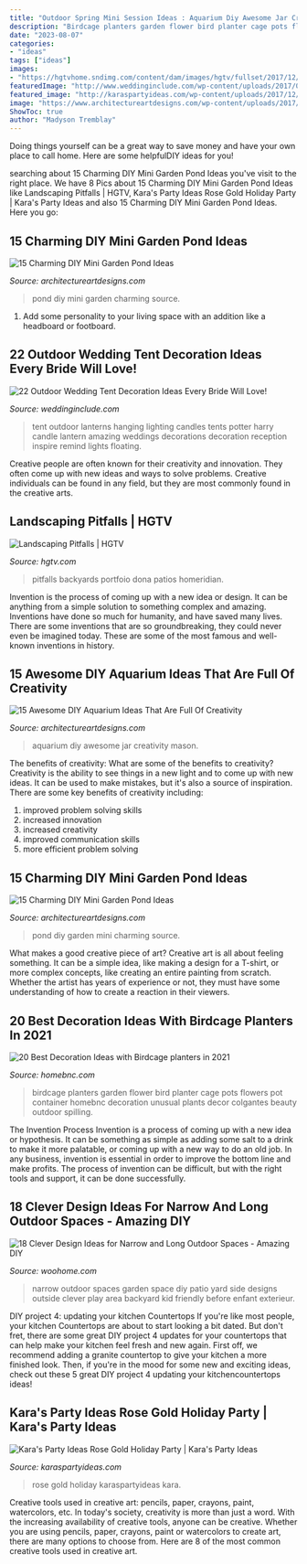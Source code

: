 ```yaml
---
title: "Outdoor Spring Mini Session Ideas : Aquarium Diy Awesome Jar Creativity Mason"
description: "Birdcage planters garden flower bird planter cage pots flowers pot container homebnc decoration unusual plants decor colgantes beauty outdoor spilling"
date: "2023-08-07"
categories:
- "ideas"
tags: ["ideas"]
images:
- "https://hgtvhome.sndimg.com/content/dam/images/hgtv/fullset/2017/12/5/0/IO_Designs-by-Elizabeth_Memorial-Spring-Valley_001.jpg.rend.hgtvcom.616.462.suffix/1512489086319.jpeg"
featuredImage: "http://www.weddinginclude.com/wp-content/uploads/2017/07/Decorate-your-wedding-tent-with-hanging-lanterns.jpg"
featured_image: "http://karaspartyideas.com/wp-content/uploads/2017/12/Rose-Gold-Holiday-Party-via-Karas-Party-Ideas-KarasPartyIdeas.com15.jpeg"
image: "https://www.architectureartdesigns.com/wp-content/uploads/2017/12/15-Awesome-DIY-Aquarium-Ideas-That-Are-Full-Of-Creativity-7.jpg"
ShowToc: true
author: "Madyson Tremblay"
---
```



Doing things yourself can be a great way to save money and have your own place to call home. Here are some helpfulDIY ideas for you!

	

		
searching about 15 Charming DIY Mini Garden Pond Ideas you've visit to the right place. We have 8 Pics about 15 Charming DIY Mini Garden Pond Ideas like Landscaping Pitfalls | HGTV, Kara&#039;s Party Ideas Rose Gold Holiday Party | Kara&#039;s Party Ideas and also 15 Charming DIY Mini Garden Pond Ideas. Here you go:
		
    
## 15 Charming DIY Mini Garden Pond Ideas

<img loading=lazy src="https://www.architectureartdesigns.com/wp-content/uploads/2015/06/1448.jpg" onerror="this.onerror=null;this.src='https://tse3.mm.bing.net/th?id=OIP.iz-G8w6Qq8w5E6gXS0z7iwHaJ4&amp;pid=15.1';" alt="15 Charming DIY Mini Garden Pond Ideas">

_Source: architectureartdesigns.com_

>pond diy mini garden charming source. 

	

1. Add some personality to your living space with an addition like a headboard or footboard.

    
## 22 Outdoor Wedding Tent Decoration Ideas Every Bride Will Love!

<img loading=lazy src="http://www.weddinginclude.com/wp-content/uploads/2017/07/Decorate-your-wedding-tent-with-hanging-lanterns.jpg" onerror="this.onerror=null;this.src='https://tse3.mm.bing.net/th?id=OIP.5cMqGGRYEW8qglvwZWAgUgHaLH&amp;pid=15.1';" alt="22 Outdoor Wedding Tent Decoration Ideas Every Bride Will Love!">

_Source: weddinginclude.com_

>tent outdoor lanterns hanging lighting candles tents potter harry candle lantern amazing weddings decorations decoration reception inspire remind lights floating. 

	

Creative people are often known for their creativity and innovation. They often come up with new ideas and ways to solve problems. Creative individuals can be found in any field, but they are most commonly found in the creative arts.

    
## Landscaping Pitfalls | HGTV

<img loading=lazy src="https://hgtvhome.sndimg.com/content/dam/images/hgtv/fullset/2017/12/5/0/IO_Designs-by-Elizabeth_Memorial-Spring-Valley_001.jpg.rend.hgtvcom.616.462.suffix/1512489086319.jpeg" onerror="this.onerror=null;this.src='https://tse1.mm.bing.net/th?id=OIP.3_lttnzFATgW-VIHNLbQBQHaFj&amp;pid=15.1';" alt="Landscaping Pitfalls | HGTV">

_Source: hgtv.com_

>pitfalls backyards portfoio dona patios homeridian. 

	

Invention is the process of coming up with a new idea or design. It can be anything from a simple solution to something complex and amazing. Inventions have done so much for humanity, and have saved many lives. There are some inventions that are so groundbreaking, they could never even be imagined today. These are some of the most famous and well-known inventions in history.

    
## 15 Awesome DIY Aquarium Ideas That Are Full Of Creativity

<img loading=lazy src="https://www.architectureartdesigns.com/wp-content/uploads/2017/12/15-Awesome-DIY-Aquarium-Ideas-That-Are-Full-Of-Creativity-7.jpg" onerror="this.onerror=null;this.src='https://tse1.mm.bing.net/th?id=OIP.ykV0ySeDMjQL44SOn-uCXwHaKk&amp;pid=15.1';" alt="15 Awesome DIY Aquarium Ideas That Are Full Of Creativity">

_Source: architectureartdesigns.com_

>aquarium diy awesome jar creativity mason. 

	

The benefits of creativity: What are some of the benefits to creativity?
Creativity is the ability to see things in a new light and to come up with new ideas. It can be used to make mistakes, but it's also a source of inspiration. There are some key benefits of creativity including: 
1. improved problem solving skills 
2. increased innovation 
3. increased creativity 
4. improved communication skills 
5. more efficient problem solving 

    
## 15 Charming DIY Mini Garden Pond Ideas

<img loading=lazy src="https://www.architectureartdesigns.com/wp-content/uploads/2015/06/1345.jpg" onerror="this.onerror=null;this.src='https://tse2.mm.bing.net/th?id=OIP.6tx7jHsQA3_16fAz-isg9QHaJ4&amp;pid=15.1';" alt="15 Charming DIY Mini Garden Pond Ideas">

_Source: architectureartdesigns.com_

>pond diy garden mini charming source. 

	

What makes a good creative piece of art?
Creative art is all about feeling something. It can be a simple idea, like making a design for a T-shirt, or more complex concepts, like creating an entire painting from scratch. Whether the artist has years of experience or not, they must have some understanding of how to create a reaction in their viewers.

    
## 20 Best Decoration Ideas With Birdcage Planters In 2021

<img loading=lazy src="https://homebnc.com/homeimg/2016/06/10-birdcage-planters-homebnc.jpg" onerror="this.onerror=null;this.src='https://tse4.mm.bing.net/th?id=OIP.SNaKNqwt7X_OdYSnesGoSgHaJ4&amp;pid=15.1';" alt="20 Best Decoration Ideas with Birdcage planters in 2021">

_Source: homebnc.com_

>birdcage planters garden flower bird planter cage pots flowers pot container homebnc decoration unusual plants decor colgantes beauty outdoor spilling. 

	

The Invention Process
Invention is a process of coming up with a new idea or hypothesis. It can be something as simple as adding some salt to a drink to make it more palatable, or coming up with a new way to do an old job. In any business, invention is essential in order to improve the bottom line and make profits. The process of invention can be difficult, but with the right tools and support, it can be done successfully.

    
## 18 Clever Design Ideas For Narrow And Long Outdoor Spaces - Amazing DIY

<img loading=lazy src="http://www.woohome.com/wp-content/uploads/2015/03/narrow-space-designs-woohome-6.jpg" onerror="this.onerror=null;this.src='https://tse3.mm.bing.net/th?id=OIP.HGyM-z7WG7gYMyF6CvMaUwHaJ4&amp;pid=15.1';" alt="18 Clever Design Ideas for Narrow and Long Outdoor Spaces - Amazing DIY">

_Source: woohome.com_

>narrow outdoor spaces garden space diy patio yard side designs outside clever play area backyard kid friendly before enfant exterieur. 

	

DIY project 4: updating your kitchen Countertops
If you're like most people, your kitchen Countertops are about to start looking a bit dated. But don't fret, there are some great DIY project 4 updates for your countertops that can help make your kitchen feel fresh and new again. First off, we recommend adding a granite countertop to give your kitchen a more finished look. Then, if you're in the mood for some new and exciting ideas, check out these 5 great DIY project 4 updating your kitchencountertops ideas!

    
## Kara&#039;s Party Ideas Rose Gold Holiday Party | Kara&#039;s Party Ideas

<img loading=lazy src="http://karaspartyideas.com/wp-content/uploads/2017/12/Rose-Gold-Holiday-Party-via-Karas-Party-Ideas-KarasPartyIdeas.com15.jpeg" onerror="this.onerror=null;this.src='https://tse2.mm.bing.net/th?id=OIP.sFRAHzEls4m-ptZHIbvE9wHaLH&amp;pid=15.1';" alt="Kara&#039;s Party Ideas Rose Gold Holiday Party | Kara&#039;s Party Ideas">

_Source: karaspartyideas.com_

>rose gold holiday karaspartyideas kara. 

	

Creative tools used in creative art: pencils, paper, crayons, paint, watercolors, etc.
In today's society, creativity is more than just a word. With the increasing availability of creative tools, anyone can be creative. Whether you are using pencils, paper, crayons, paint or watercolors to create art, there are many options to choose from. Here are 8 of the most common creative tools used in creative art.

